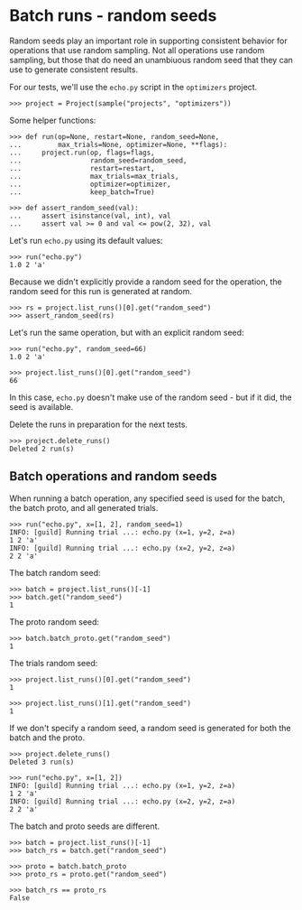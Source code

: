 # Batch runs - random seeds

Random seeds play an important role in supporting consistent behavior
for operations that use random sampling. Not all operations use random
sampling, but those that do need an unambiuous random seed that they
can use to generate consistent results.

For our tests, we'll use the `echo.py` script in the `optimizers`
project.

    >>> project = Project(sample("projects", "optimizers"))

Some helper functions:

    >>> def run(op=None, restart=None, random_seed=None,
    ...         max_trials=None, optimizer=None, **flags):
    ...     project.run(op, flags=flags,
    ...                 random_seed=random_seed,
    ...                 restart=restart,
    ...                 max_trials=max_trials,
    ...                 optimizer=optimizer,
    ...                 keep_batch=True)

    >>> def assert_random_seed(val):
    ...     assert isinstance(val, int), val
    ...     assert val >= 0 and val <= pow(2, 32), val

Let's run `echo.py` using its default values:

    >>> run("echo.py")
    1.0 2 'a'

Because we didn't explicitly provide a random seed for the operation,
the random seed for this run is generated at random.

    >>> rs = project.list_runs()[0].get("random_seed")
    >>> assert_random_seed(rs)

Let's run the same operation, but with an explicit random seed:

    >>> run("echo.py", random_seed=66)
    1.0 2 'a'

    >>> project.list_runs()[0].get("random_seed")
    66

In this case, `echo.py` doesn't make use of the random seed - but if
it did, the seed is available.

Delete the runs in preparation for the next tests.

    >>> project.delete_runs()
    Deleted 2 run(s)

## Batch operations and random seeds

When running a batch operation, any specified seed is used for the
batch, the batch proto, and all generated trials.

    >>> run("echo.py", x=[1, 2], random_seed=1)
    INFO: [guild] Running trial ...: echo.py (x=1, y=2, z=a)
    1 2 'a'
    INFO: [guild] Running trial ...: echo.py (x=2, y=2, z=a)
    2 2 'a'

The batch random seed:

    >>> batch = project.list_runs()[-1]
    >>> batch.get("random_seed")
    1

The proto random seed:

    >>> batch.batch_proto.get("random_seed")
    1

The trials random seed:

    >>> project.list_runs()[0].get("random_seed")
    1

    >>> project.list_runs()[1].get("random_seed")
    1

If we don't specify a random seed, a random seed is generated for both
the batch and the proto.

    >>> project.delete_runs()
    Deleted 3 run(s)

    >>> run("echo.py", x=[1, 2])
    INFO: [guild] Running trial ...: echo.py (x=1, y=2, z=a)
    1 2 'a'
    INFO: [guild] Running trial ...: echo.py (x=2, y=2, z=a)
    2 2 'a'

The batch and proto seeds are different.

    >>> batch = project.list_runs()[-1]
    >>> batch_rs = batch.get("random_seed")

    >>> proto = batch.batch_proto
    >>> proto_rs = proto.get("random_seed")

    >>> batch_rs == proto_rs
    False
